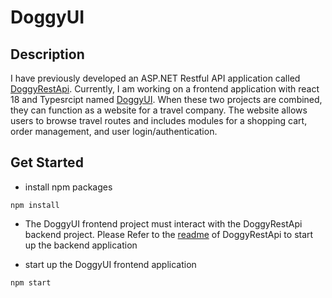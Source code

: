 # DoggyUI

## Description
I have previously developed an ASP.NET Restful API application called [DoggyRestApi](https://github.com/TuanyangQiu/DoggyRestApi). Currently, I am working on a frontend application with react 18 and Typesrcipt named [DoggyUI](https://github.com/TuanyangQiu/doggyui). When these two projects are combined, they can function as a website for a travel company. The website allows users to browse travel routes and includes modules for a shopping cart, order management, and user login/authentication.

## Get Started
- install npm packages
```
npm install
```


- The DoggyUI frontend project must interact with the DoggyRestApi backend project.
Please Refer to the [readme](https://github.com/TuanyangQiu/DoggyRestApi#readme) of DoggyRestApi to start up the backend application

- start up the DoggyUI frontend application
```
npm start
```

